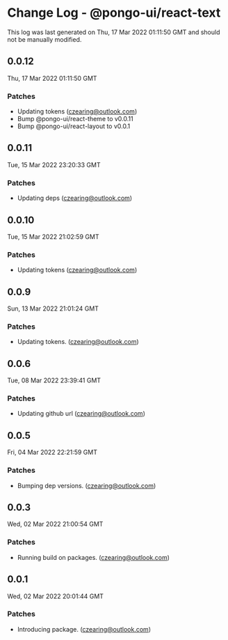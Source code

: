 # Change Log - @pongo-ui/react-text

This log was last generated on Thu, 17 Mar 2022 01:11:50 GMT and should not be manually modified.

<!-- Start content -->

## 0.0.12

Thu, 17 Mar 2022 01:11:50 GMT

### Patches

- Updating tokens (czearing@outlook.com)
- Bump @pongo-ui/react-theme to v0.0.11
- Bump @pongo-ui/react-layout to v0.0.1

## 0.0.11

Tue, 15 Mar 2022 23:20:33 GMT

### Patches

- Updating deps (czearing@outlook.com)

## 0.0.10

Tue, 15 Mar 2022 21:02:59 GMT

### Patches

- Updating tokens (czearing@outlook.com)

## 0.0.9

Sun, 13 Mar 2022 21:01:24 GMT

### Patches

- Updating tokens. (czearing@outlook.com)

## 0.0.6

Tue, 08 Mar 2022 23:39:41 GMT

### Patches

- Updating github url (czearing@outlook.com)

## 0.0.5

Fri, 04 Mar 2022 22:21:59 GMT

### Patches

- Bumping dep versions. (czearing@outlook.com)

## 0.0.3

Wed, 02 Mar 2022 21:00:54 GMT

### Patches

- Running build on packages. (czearing@outlook.com)

## 0.0.1

Wed, 02 Mar 2022 20:01:44 GMT

### Patches

- Introducing package. (czearing@outlook.com)
